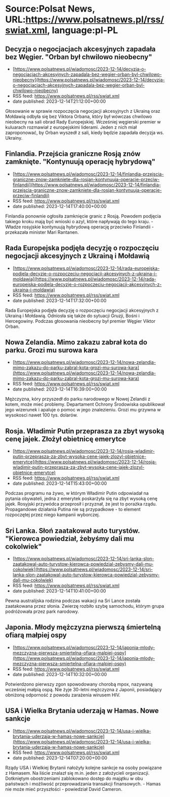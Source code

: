 # Source:Polsat News, URL:https://www.polsatnews.pl/rss/swiat.xml, language:pl-PL

## Decyzja o negocjacjach akcesyjnych zapadała bez Węgier. "Orban był chwilowo nieobecny"
 - [https://www.polsatnews.pl/wiadomosc/2023-12-14/decyzja-o-negocjacjach-akcesyjnych-zapadala-bez-wegier-orban-byl-chwilowo-nieobecny](https://www.polsatnews.pl/wiadomosc/2023-12-14/decyzja-o-negocjacjach-akcesyjnych-zapadala-bez-wegier-orban-byl-chwilowo-nieobecny)
 - RSS feed: https://www.polsatnews.pl/rss/swiat.xml
 - date published: 2023-12-14T21:12:00+00:00

Głosowanie w sprawie rozpoczęcia negocjacji akcesyjnych z Ukrainą oraz Mołdawią odbyła się bez Viktora Orbana, który był wówczas chwilowo nieobecny na sali obrad Rady Europejskiej. Wcześniej węgierski premier w kuluarach rozmawiał z europejskimi liderami. Jeden z nich miał zaproponować, by Orban wyszedł z sali, kiedy będzie zapadała decyzja ws. Ukrainy.

## Finlandia. Przejścia graniczne Rosją znów zamknięte. "Kontynuują operację hybrydową"
 - [https://www.polsatnews.pl/wiadomosc/2023-12-14/finlandia-przejscia-graniczne-znow-zamkniete-dla-rosjan-kontynuuja-operacje-przeciw-finlandii](https://www.polsatnews.pl/wiadomosc/2023-12-14/finlandia-przejscia-graniczne-znow-zamkniete-dla-rosjan-kontynuuja-operacje-przeciw-finlandii)
 - RSS feed: https://www.polsatnews.pl/rss/swiat.xml
 - date published: 2023-12-14T17:40:00+00:00

Finlandia ponownie ogłosiła zamknięcie granic z Rosją. Powodem podjęcia takiego kroku mają być wnioski o azyl, które napływają do tego kraju. - Władze rosyjskie kontynuują hybrydową operację przeciwko Finlandii - przekazała minister Mari Rantanen.

## Rada Europejska podjęła decyzję o rozpoczęciu negocjacji akcesyjnych z Ukrainą i Mołdawią
 - [https://www.polsatnews.pl/wiadomosc/2023-12-14/rada-europejska-podjela-decyzje-o-rozpoczeciu-negocjacji-akcesyjnych-z-ukraina-i-moldawia](https://www.polsatnews.pl/wiadomosc/2023-12-14/rada-europejska-podjela-decyzje-o-rozpoczeciu-negocjacji-akcesyjnych-z-ukraina-i-moldawia)
 - RSS feed: https://www.polsatnews.pl/rss/swiat.xml
 - date published: 2023-12-14T17:32:00+00:00

Rada Europejska podjęła decyzję o rozpoczęciu negocjacji akcesyjnych z Ukrainą i Mołdawią. Odniosła się także do sytuacji Gruzji, Bośni i Hercegowiny. Podczas głosowania nieobecny był premier Węgier Viktor Orban.

## Nowa Zelandia. Mimo zakazu zabrał kota do parku. Grozi mu surowa kara
 - [https://www.polsatnews.pl/wiadomosc/2023-12-14/nowa-zelandia-mimo-zakazu-do-parku-zabral-kota-grozi-mu-surowa-kara](https://www.polsatnews.pl/wiadomosc/2023-12-14/nowa-zelandia-mimo-zakazu-do-parku-zabral-kota-grozi-mu-surowa-kara)
 - RSS feed: https://www.polsatnews.pl/rss/swiat.xml
 - date published: 2023-12-14T16:39:00+00:00

Mężczyzna, kóry przyszedł do parku narodowego w Nowej Zelandii z kotem, może mieć problemy. Departament Ochrony Środowiska opublikował jego wizerunek i apaluje o pomoc w jego znalezieniu. Grozi mu grzywna w wysokosci nawet 100 tys. dolarów.

## Rosja. Władimir Putin przeprasza za zbyt wysoką cenę jajek. Złożył obietnicę emerytce
 - [https://www.polsatnews.pl/wiadomosc/2023-12-14/rosja-wladimir-putin-przeprasza-za-zbyt-wysoka-cene-jajek-zlozyl-obietnice-emerytce](https://www.polsatnews.pl/wiadomosc/2023-12-14/rosja-wladimir-putin-przeprasza-za-zbyt-wysoka-cene-jajek-zlozyl-obietnice-emerytce)
 - RSS feed: https://www.polsatnews.pl/rss/swiat.xml
 - date published: 2023-12-14T15:43:00+00:00

Podczas programu na żywo, w którym Władimir Putin odpowiadał na pytania obywateli, jedna z emerytek poskarżyła się na zbyt wysoką cenę jajek. Rosyjski przywódca przeprosił i przyznał, że jest to porażka rządu. Propagandowe działania Putina nie są przypadkowe - to element rozpoczętej przez niego kampanii wyborczej.

## Sri Lanka. Słoń zaatakował auto turystów. "Kierowca powiedział, żebyśmy dali mu cokolwiek"
 - [https://www.polsatnews.pl/wiadomosc/2023-12-14/sri-lanka-slon-zaatakowal-auto-turystow-kierowca-powiedzial-zebysmy-dali-mu-cokolwiek](https://www.polsatnews.pl/wiadomosc/2023-12-14/sri-lanka-slon-zaatakowal-auto-turystow-kierowca-powiedzial-zebysmy-dali-mu-cokolwiek)
 - RSS feed: https://www.polsatnews.pl/rss/swiat.xml
 - date published: 2023-12-14T10:41:00+00:00

Pewna australijska rodzina podczas wakacji na Sri Lance została zaatakowana przez słonia. Zwierzę rozbiło szybę samochodu, którym grupa podróżowała przez park narodowy.

## Japonia. Młody mężczyzna pierwszą śmiertelną ofiarą małpiej ospy
 - [https://www.polsatnews.pl/wiadomosc/2023-12-14/japonia-mlody-mezczyzna-pierwsza-smiertelna-ofiara-malpiej-ospy](https://www.polsatnews.pl/wiadomosc/2023-12-14/japonia-mlody-mezczyzna-pierwsza-smiertelna-ofiara-malpiej-ospy)
 - RSS feed: https://www.polsatnews.pl/rss/swiat.xml
 - date published: 2023-12-14T10:32:00+00:00

Potwierdzono pierwszy zgon spowodowany chorobą mpox, nazywaną wcześniej małpią ospą. Nie żyje 30-letni mężczyzna z Japonii, posiadający obniżoną odporność z powodu zarażenia wirusem HIV.

## USA i Wielka Brytania uderzają w Hamas. Nowe sankcje
 - [https://www.polsatnews.pl/wiadomosc/2023-12-14/usa-i-wielka-brytania-uderzaja-w-hamas-nowe-sankcje](https://www.polsatnews.pl/wiadomosc/2023-12-14/usa-i-wielka-brytania-uderzaja-w-hamas-nowe-sankcje)
 - RSS feed: https://www.polsatnews.pl/rss/swiat.xml
 - date published: 2023-12-14T07:20:00+00:00

Rządy USA i Wielkiej Brytanii nałożyły kolejne sankcje na osoby powiązane z Hamasem. Na liście znalazł się m.in. jeden z założycieli organizacji. Dotkniętym obostrzeniami zablokowano dostęp do majątku w obu państwach i możliwość przeprowadzania transakcji finansowych. - Hamas nie może mieć przyszłości - powiedział David Cameron.

